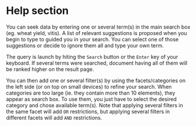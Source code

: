 # Help section

You can seek data by entering one or several term(s) in the main search box (eg. wheat yield, vitis).
A list of relevant suggestions is proposed when you begin to type to guided you in your search.
You can select one of those suggestions or decide to ignore them all and type your own term.

The query is launch by hiting the `Search` button or the `Enter` key of your keyboard.
If several terms were searched, document having all of them will be ranked higher on the result page.

You can then add one or several filter(s) by using the facets/categories on the left side (or on top on small devices) to refine your search.
When categories are too large (ie. they contain more than 10 elements), they appear as search box.
To use them, you just have to select the desired category and chose available term(s).
Note that applying several filters in the same facet will add `OR` restrictions, but applying several filters in different facets will add `AND` restrictions.
